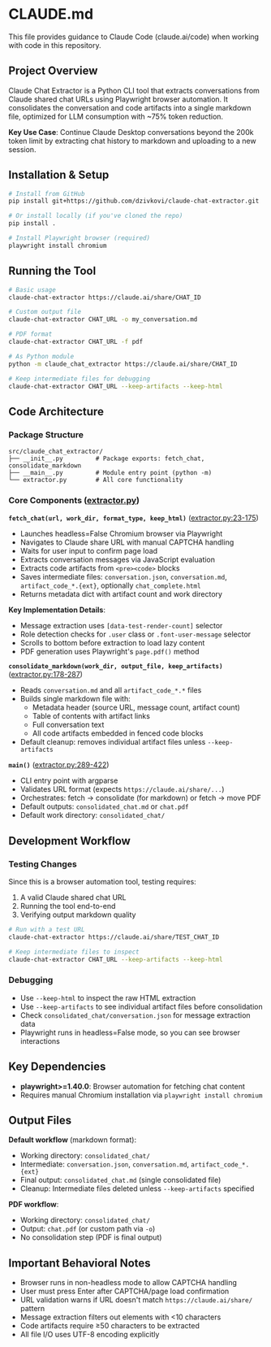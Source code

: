 # CLAUDE.md

This file provides guidance to Claude Code (claude.ai/code) when working with code in this repository.

## Project Overview

Claude Chat Extractor is a Python CLI tool that extracts conversations from Claude shared chat URLs using Playwright browser automation. It consolidates the conversation and code artifacts into a single markdown file, optimized for LLM consumption with ~75% token reduction.

**Key Use Case**: Continue Claude Desktop conversations beyond the 200k token limit by extracting chat history to markdown and uploading to a new session.

## Installation & Setup

```bash
# Install from GitHub
pip install git+https://github.com/dzivkovi/claude-chat-extractor.git

# Or install locally (if you've cloned the repo)
pip install .

# Install Playwright browser (required)
playwright install chromium
```

## Running the Tool

```bash
# Basic usage
claude-chat-extractor https://claude.ai/share/CHAT_ID

# Custom output file
claude-chat-extractor CHAT_URL -o my_conversation.md

# PDF format
claude-chat-extractor CHAT_URL -f pdf

# As Python module
python -m claude_chat_extractor https://claude.ai/share/CHAT_ID

# Keep intermediate files for debugging
claude-chat-extractor CHAT_URL --keep-artifacts --keep-html
```

## Code Architecture

### Package Structure

```
src/claude_chat_extractor/
├── __init__.py         # Package exports: fetch_chat, consolidate_markdown
├── __main__.py         # Module entry point (python -m)
└── extractor.py        # All core functionality
```

### Core Components ([extractor.py](src/claude_chat_extractor/extractor.py))

**`fetch_chat(url, work_dir, format_type, keep_html)`** ([extractor.py:23-175](src/claude_chat_extractor/extractor.py#L23-L175))
- Launches headless=False Chromium browser via Playwright
- Navigates to Claude share URL with manual CAPTCHA handling
- Waits for user input to confirm page load
- Extracts conversation messages via JavaScript evaluation
- Extracts code artifacts from `<pre><code>` blocks
- Saves intermediate files: `conversation.json`, `conversation.md`, `artifact_code_*.{ext}`, optionally `chat_complete.html`
- Returns metadata dict with artifact count and work directory

**Key Implementation Details**:
- Message extraction uses `[data-test-render-count]` selector
- Role detection checks for `.user` class or `.font-user-message` selector
- Scrolls to bottom before extraction to load lazy content
- PDF generation uses Playwright's `page.pdf()` method

**`consolidate_markdown(work_dir, output_file, keep_artifacts)`** ([extractor.py:178-287](src/claude_chat_extractor/extractor.py#L178-L287))
- Reads `conversation.md` and all `artifact_code_*.*` files
- Builds single markdown file with:
  - Metadata header (source URL, message count, artifact count)
  - Table of contents with artifact links
  - Full conversation text
  - All code artifacts embedded in fenced code blocks
- Default cleanup: removes individual artifact files unless `--keep-artifacts`

**`main()`** ([extractor.py:289-422](src/claude_chat_extractor/extractor.py#L289-L422))
- CLI entry point with argparse
- Validates URL format (expects `https://claude.ai/share/...`)
- Orchestrates: fetch → consolidate (for markdown) or fetch → move PDF
- Default outputs: `consolidated_chat.md` or `chat.pdf`
- Default work directory: `consolidated_chat/`

## Development Workflow

### Testing Changes

Since this is a browser automation tool, testing requires:
1. A valid Claude shared chat URL
2. Running the tool end-to-end
3. Verifying output markdown quality

```bash
# Run with a test URL
claude-chat-extractor https://claude.ai/share/TEST_CHAT_ID

# Keep intermediate files to inspect
claude-chat-extractor CHAT_URL --keep-artifacts --keep-html
```

### Debugging

- Use `--keep-html` to inspect the raw HTML extraction
- Use `--keep-artifacts` to see individual artifact files before consolidation
- Check `consolidated_chat/conversation.json` for message extraction data
- Playwright runs in headless=False mode, so you can see browser interactions

## Key Dependencies

- **playwright>=1.40.0**: Browser automation for fetching chat content
- Requires manual Chromium installation via `playwright install chromium`

## Output Files

**Default workflow** (markdown format):
- Working directory: `consolidated_chat/`
- Intermediate: `conversation.json`, `conversation.md`, `artifact_code_*.{ext}`
- Final output: `consolidated_chat.md` (single consolidated file)
- Cleanup: Intermediate files deleted unless `--keep-artifacts` specified

**PDF workflow**:
- Working directory: `consolidated_chat/`
- Output: `chat.pdf` (or custom path via `-o`)
- No consolidation step (PDF is final output)

## Important Behavioral Notes

- Browser runs in non-headless mode to allow CAPTCHA handling
- User must press Enter after CAPTCHA/page load confirmation
- URL validation warns if URL doesn't match `https://claude.ai/share/` pattern
- Message extraction filters out elements with <10 characters
- Code artifacts require ≥50 characters to be extracted
- All file I/O uses UTF-8 encoding explicitly
